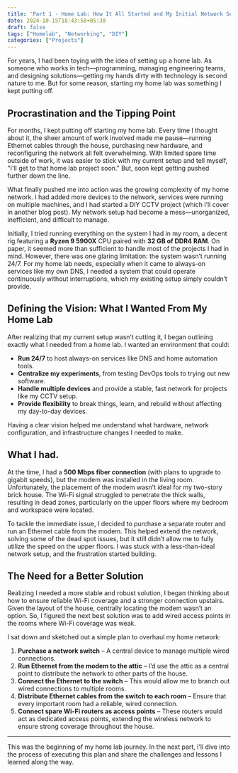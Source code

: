 ```yaml
---
title: 'Part 1 - Home Lab: How It All Started and My Initial Network Setup'
date: 2024-10-15T18:43:58+05:30
draft: false
tags: ["Homelab", "Networking", "DIY"]
categories: ["Projects"]
---
```



For years, I had been toying with the idea of setting up a home lab. As someone who works in tech—programming, managing engineering teams, and designing solutions—getting my hands dirty with technology is second nature to me. But for some reason, starting my home lab was something I kept putting off.

## Procrastination and the Tipping Point

For months, I kept putting off starting my home lab. Every time I thought about it, the sheer amount of work involved made me pause—running Ethernet cables through the house, purchasing new hardware, and reconfiguring the network all felt overwhelming. With limited spare time outside of work, it was easier to stick with my current setup and tell myself, "I'll get to that home lab project soon." But, soon kept getting pushed further down the line.

What finally pushed me into action was the growing complexity of my home network. I had added more devices to the network, services were running on multiple machines, and I had started a DIY CCTV project (which I’ll cover in another blog post). My network setup had become a mess—unorganized, inefficient, and difficult to manage.

Initially, I tried running everything on the system I had in my room, a decent rig featuring a **Ryzen 9 5900X** CPU paired with **32 GB of DDR4 RAM**. On paper, it seemed more than sufficient to handle most of the projects I had in mind. However, there was one glaring limitation: the system wasn’t running 24/7. For my home lab needs, especially when it came to always-on services like my own DNS, I needed a system that could operate continuously without interruptions, which my existing setup simply couldn’t provide.

## Defining the Vision: What I Wanted From My Home Lab

After realizing that my current setup wasn’t cutting it, I began outlining exactly what I needed from a home lab. I wanted an environment that could:

- **Run 24/7** to host always-on services like DNS and home automation tools.
- **Centralize my experiments**, from testing DevOps tools to trying out new software.
- **Handle multiple devices** and provide a stable, fast network for projects like my CCTV setup.
- **Provide flexibility** to break things, learn, and rebuild without affecting my day-to-day devices.

Having a clear vision helped me understand what hardware, network configuration, and infrastructure changes I needed to make.

## What I had.

At the time, I had a **500 Mbps fiber connection** (with plans to upgrade to gigabit speeds), but the modem was installed in the living room. Unfortunately, the placement of the modem wasn’t ideal for my two-story brick house. The Wi-Fi signal struggled to penetrate the thick walls, resulting in dead zones, particularly on the upper floors where my bedroom and workspace were located.

To tackle the immediate issue, I decided to purchase a separate router and run an Ethernet cable from the modem. This helped extend the network, solving some of the dead spot issues, but it still didn’t allow me to fully utilize the speed on the upper floors. I was stuck with a less-than-ideal network setup, and the frustration started building.

## The Need for a Better Solution

Realizing I needed a more stable and robust solution, I began thinking about how to ensure reliable Wi-Fi coverage and a stronger connection upstairs. Given the layout of the house, centrally locating the modem wasn’t an option. So, I figured the next best solution was to add wired access points in the rooms where Wi-Fi coverage was weak.

I sat down and sketched out a simple plan to overhaul my home network:

1. **Purchase a network switch** – A central device to manage multiple wired connections.
2. **Run Ethernet from the modem to the attic** – I’d use the attic as a central point to distribute the network to other parts of the house.
3. **Connect the Ethernet to the switch** – This would allow me to branch out wired connections to multiple rooms.
4. **Distribute Ethernet cables from the switch to each room** – Ensure that every important room had a reliable, wired connection.
5. **Connect spare Wi-Fi routers as access points** – These routers would act as dedicated access points, extending the wireless network to ensure strong coverage throughout the house.

---

This was the beginning of my home lab journey. In the next part, I’ll dive into the process of executing this plan and share the challenges and lessons I learned along the way.
